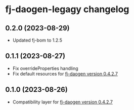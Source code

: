 # fj-daogen-legagy changelog

0.2.0 (2023-08-29)
------------------
* Updated fj-bom to 1.2.5

0.1.1 (2023-08-27)
------------------
* Fix overrideProperties handling
* Fix default resources for [fj-daogen version 0.4.2.7](https://github.com/fugerit-org/fj-daogen/tree/v0.4.2.7)

0.1.0 (2023-08-26)
------------------
* Compatibility layer for [fj-daogen version 0.4.2.7](https://github.com/fugerit-org/fj-daogen/tree/v0.4.2.7)